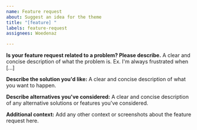 ```yaml
---
name: Feature request
about: Suggest an idea for the theme
title: "[feature] "
labels: feature-request
assignees: Woedenaz

---
```


**Is your feature request related to a problem? Please describe.**
A clear and concise description of what the problem is. Ex. I'm always frustrated when [...]

**Describe the solution you'd like:**
A clear and concise description of what you want to happen.

**Describe alternatives you've considered:**
A clear and concise description of any alternative solutions or features you've considered.

**Additional context:**
Add any other context or screenshots about the feature request here.
